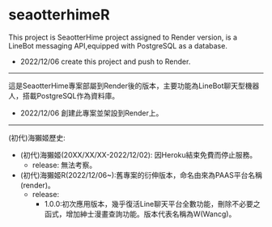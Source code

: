 # seaotterhimeR

This project is SeaotterHime project assigned to Render version, is a LineBot messaging API,equipped with PostgreSQL as a database.

* 2022/12/06 create this project and push to Render.

***

這是SeaotterHime專案部屬到Render後的版本，主要功能為LineBot聊天型機器人，搭載PostgreSQL作為資料庫。

* 2022/12/06 創建此專案並架設到Render上。

***

(初代)海獺姬歷史:

* (初代)海獺姬(20XX/XX/XX-2022/12/02): 因Heroku結束免費而停止服務。
    * release: 無法考察。
* (初代)海獺姬R(2022/12/06~):舊專案的衍伸版本，命名由來為PAAS平台名稱(render)。
    * release: 
        * 1.0.0:初次應用版本，幾乎復活Line聊天平台全數功能，刪除不必要之函式，增加紳士漫畫查詢功能。版本代表名稱為W(Wancg)。
